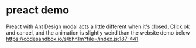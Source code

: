 # preact demo

Preact with Ant Design modal acts a little different when it's closed.
Click ok and cancel, and the animation is slightly weird than the website demo below
https://codesandbox.io/s/bhn1m?file=/index.js:187-441